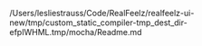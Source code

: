 /Users/lesliestrauss/Code/RealFeelz/realfeelz-ui-new/tmp/custom_static_compiler-tmp_dest_dir-efpIWHML.tmp/mocha/Readme.md